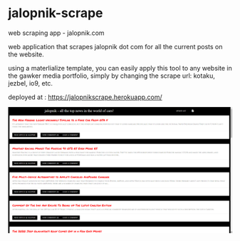 # jalopnik-scrape
web scraping app - jalopnik.com


web application that scrapes jalopnik dot com for all the current posts on the website.

using a materlialize template, you can easily apply this tool to any website in the gawker media
portfolio, simply by changing the scrape url: kotaku, jezbel, io9, etc.

deployed at : https://jalopnikscrape.herokuapp.com/

![Image of Deployed App](https://github.com/ruebush/jalopnik-scrape/blob/master/demo.png)


